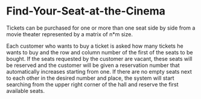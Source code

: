 # Find-Your-Seat-at-the-Cinema

Tickets can be purchased for one or more than one seat side by side from a movie theater represented by a matrix of n*m size.

Each customer who wants to buy a ticket is asked how many tickets he wants to buy and the row and column number of the first of the seats to be bought. If the seats requested by the customer are vacant, these seats will be reserved and the customer will be given a reservation number that automatically increases starting from one. If there are no empty seats next to each other in the desired number and place, the system will start searching from the upper right corner of the hall and reserve the first available seats.
